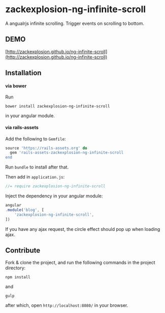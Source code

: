 # zackexplosion-ng-infinite-scroll

A angualrjs infinite scrolling. Trigger events on scrolling to bottom.

## DEMO

[http://zackexplosion.github.io/ng-infinite-scroll](http://zackexplosion.github.io/ng-infinite-scroll)

## Installation

#### via bower

Run

```
bower install zackexplosion-ng-infinite-scroll
```

in your angular module.

#### via rails-assets

Add the following to `Gemfile`:

```ruby
source 'https://rails-assets.org' do
  gem 'rails-assets-zackexplosion-ng-infinite-scroll
end
```

Run `bundle` to install after that.

Then add in `application.js`:

```javascript
//= require zackexplosion-ng-infinite-scroll
```

Inject the dependency in your angular module:

```javascript
angular
.module('blog', [
    'zackexplosion-ng-infinite-scroll',
])
```

If you have any ajax request, the circle effect should pop up when loading ajax.

## Contribute

Fork & clone the project, and run the following commands in the project directory:

```
npm install
```

and

```
gulp
```

after which, open `http://localhost:8080/` in your browser.


